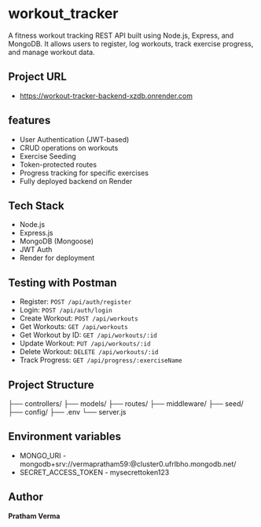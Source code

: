 # workout_tracker
A fitness workout tracking REST API built using Node.js, Express, and MongoDB. It allows users to register, log workouts, track exercise progress, and manage workout data.

## Project URL
- https://workout-tracker-backend-xzdb.onrender.com

## features
- User Authentication (JWT-based)
- CRUD operations on workouts
- Exercise Seeding
- Token-protected routes
- Progress tracking for specific exercises
- Fully deployed backend on Render

## Tech Stack
- Node.js
- Express.js
- MongoDB (Mongoose)
- JWT Auth
- Render for deployment

## Testing with Postman
- Register: `POST /api/auth/register`
- Login: `POST /api/auth/login`
- Create Workout: `POST /api/workouts`
- Get Workouts: `GET /api/workouts`
- Get Workout by ID: `GET /api/workouts/:id`
- Update Workout: `PUT /api/workouts/:id`
- Delete Workout: `DELETE /api/workouts/:id`
- Track Progress: `GET /api/progress/:exerciseName`

## Project Structure
├── controllers/
├── models/
├── routes/
├── middleware/
├── seed/
├── config/
├── .env
└── server.js

## Environment variables
- MONGO_URI - mongodb+srv://vermapratham59:<password>@cluster0.ufrlbho.mongodb.net/
- SECRET_ACCESS_TOKEN - mysecrettoken123

## Author
**Pratham Verma**
